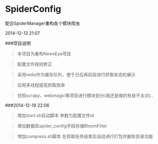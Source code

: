 SpiderConfig
============

配合SpiderManager重构各个模块爬虫

2014-12-13 21:07

###项目说明

>本项目为重构NewsEye项目

>配置文件规则修正

>采用redis作为缓存队列，便于日后再前段进行抓取状态的展示

>应用多线程提高抓取效率

>仿照scrapy、webmagic等项目进行模块划分(我还是做的有些不太对)..

###2014-12-19 22:06

>增加start.sh启动脚本 参数为配置文件id

>增加数据库spider_config字段存储BloomFilter

>增加compress.sh脚本  在抓取任务结束后自动进行打包并删除目录功能
